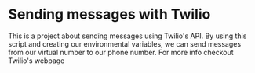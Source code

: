 # Sending messages with Twilio

This is a project about sending messages using Twilio's API.
By using this script and creating our environmental variables, we can
send messages from our virtual number to our phone number.
For more info checkout Twilio's webpage